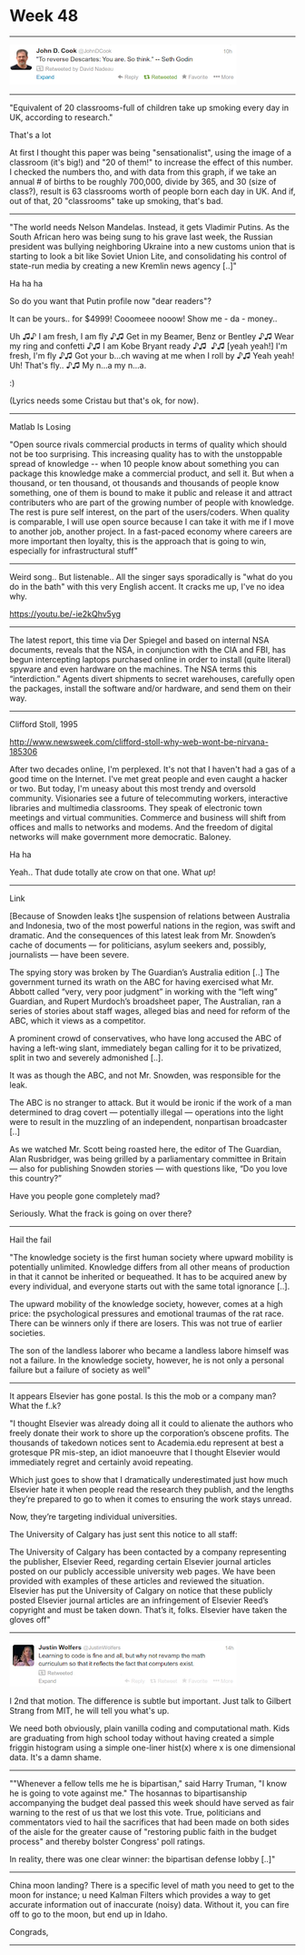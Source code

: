 # Week 48

---

![](Screenshotfrom2013-12-03141632.png)

---

"Equivalent of 20 classrooms-full of children take up smoking every day
in UK, according to research."

That's a lot

At first I thought this paper was being "sensationalist", using the
image of a classroom (it's big!) and "20 of them!" to increase the
effect of this number. I checked the numbers tho, and with data from
this graph, if we take an annual # of births to be roughly 700,000,
divide by 365, and 30 (size of class?), result is 63 classrooms worth
of people born each day in UK. And if, out of that, 20 "classrooms"
take up smoking, that's bad.

---

"The world needs Nelson Mandelas. Instead, it gets Vladimir Putins. As
the South African hero was being sung to his grave last week, the
Russian president was bullying neighboring Ukraine into a new customs
union that is starting to look a bit like Soviet Union Lite, and
consolidating his control of state-run media by creating a new Kremlin
news agency [..]"

Ha ha ha

So do you want that Putin profile now "dear readers"?

It can be yours.. for $4999! Cooomeee nooow! Show me - da - money.. 

Uh ♫♪ I am fresh, I am fly ♪♫  Get in my Beamer, Benz or Bentley ♪♫ Wear my ring and confetti ♪♫ I am Kobe Bryant ready ♪♫  ♪♫ [yeah yeah!] I'm fresh, I'm fly ♪♫ Got your b...ch waving at me when I roll by ♪♫ Yeah yeah! Uh! That's fly.. ♪♫ My n...a my n...a.

:)

(Lyrics needs some Cristau but that's ok, for now).

---

Matlab Is Losing

"Open source rivals commercial products in terms of quality which
should not be too surprising. This increasing quality has to with the
unstoppable spread of knowledge -- when 10 people know about something
you can package this knowledge make a commercial product, and sell it.
But when a thousand, or ten thousand, ot thousands and thousands of
people know something, one of them is bound to make it public and
release it and attract contributers who are part of the growing number
of people with knowledge. The rest is pure self interest, on the part
of the users/coders. When quality is comparable, I will use open
source because I can take it with me if I move to another job, another
project. In a fast-paced economy where careers are more important then
loyalty, this is the approach that is going to win, especially for
infrastructural stuff"

---

Weird song.. But listenable.. All the singer says sporadically is
"what do you do in the bath" with this very English accent. It cracks
me up, I've no idea why.

https://youtu.be/-ie2kQhv5yg

---

The latest report, this time via Der Spiegel and based on internal NSA
documents, reveals that the NSA, in conjunction with the CIA and FBI,
has begun intercepting laptops purchased online in order to install
(quite literal) spyware and even hardware on the machines. The NSA
terms this “interdiction.” Agents divert shipments to secret
warehouses, carefully open the packages, install the software and/or
hardware, and send them on their way.

---

Clifford Stoll, 1995

http://www.newsweek.com/clifford-stoll-why-web-wont-be-nirvana-185306

After two decades online, I'm perplexed. It's not that I haven't had a
gas of a good time on the Internet. I've met great people and even
caught a hacker or two. But today, I'm uneasy about this most trendy
and oversold community. Visionaries see a future of telecommuting
workers, interactive libraries and multimedia classrooms. They speak
of electronic town meetings and virtual communities. Commerce and
business will shift from offices and malls to networks and modems. And
the freedom of digital networks will make government more
democratic. Baloney.

Ha ha

Yeah.. That dude totally ate crow on that one. What _up_!

---

Link

[Because of Snowden leaks t]he suspension of relations between
Australia and Indonesia, two of the most powerful nations in the
region, was swift and dramatic. And the consequences of this latest
leak from Mr. Snowden’s cache of documents — for politicians, asylum
seekers and, possibly, journalists — have been severe.

The spying story was broken by The Guardian’s Australia edition [..]
The government turned its wrath on the ABC for having exercised what
Mr. Abbott called “very, very poor judgment” in working with the “left
wing” Guardian, and Rupert Murdoch’s broadsheet paper, The Australian,
ran a series of stories about staff wages, alleged bias and need for
reform of the ABC, which it views as a competitor.

A prominent crowd of conservatives, who have long accused the ABC of
having a left-wing slant, immediately began calling for it to be
privatized, split in two and severely admonished [..].

It was as though the ABC, and not Mr. Snowden, was responsible for the
leak.

The ABC is no stranger to attack. But it would be ironic if the work
of a man determined to drag covert — potentially illegal — operations
into the light were to result in the muzzling of an independent,
nonpartisan broadcaster [..]

As we watched Mr. Scott being roasted here, the editor of The
Guardian, Alan Rusbridger, was being grilled by a parliamentary
committee in Britain — also for publishing Snowden stories — with
questions like, “Do you love this country?”

Have you people gone completely mad? 

Seriously. What the frack is going on over there?

---

Hail the fail

"The knowledge society is the first human society where upward mobility
is potentially unlimited. Knowledge differs from all other means of
production in that it cannot be inherited or bequeathed. It has to be
acquired anew by every individual, and everyone starts out with the
same total ignorance [..].

The upward mobility of the knowledge society, however, comes at a high
price: the psychological pressures and emotional traumas of the rat
race. There can be winners only if there are losers. This was not true
of earlier societies.

The son of the landless laborer who became a landless labore himself
was not a failure. In the knowledge society, however, he is not only a
personal failure but a failure of society as well"

---

It appears Elsevier has gone postal. Is this the mob or a company man?
What the f..k?

"I thought Elsevier was already doing all it could to alienate the
authors who freely donate their work to shore up the corporation’s
obscene profits. The thousands of takedown notices sent to
Academia.edu represent at best a grotesque PR mis-step, an idiot
manoeuvre that I thought Elsevier would immediately regret and
certainly avoid repeating.

Which just goes to show that I dramatically underestimated just how
much Elsevier hate it when people read the research they publish, and
the lengths they’re prepared to go to when it comes to ensuring the
work stays unread.

Now, they’re targeting individual universities.

The University of Calgary has just sent this notice to all staff:

The University of Calgary has been contacted by a company representing
the publisher, Elsevier Reed, regarding certain Elsevier journal
articles posted on our publicly accessible university web pages. We
have been provided with examples of these articles and reviewed the
situation.  Elsevier has put the University of Calgary on notice that
these publicly posted Elsevier journal articles are an infringement of
Elsevier Reed’s copyright and must be taken down.  That’s it,
folks. Elsevier have taken the gloves off"

---

![](Screenshotfrom2013-12-10101039.png)

I 2nd that motion. The difference is subtle but important. Just talk
to Gilbert Strang from MIT, he will tell you what's up.

We need both obviously, plain vanilla coding and computational
math. Kids are graduating from high school today without having
created a simple friggin histogram using a simple one-liner hist(x)
where x is one dimensional data. It's a damn shame.

---

""Whenever a fellow tells me he is bipartisan," said Harry Truman, "I
know he is going to vote against me." The hosannas to bipartisanship
accompanying the budget deal passed this week should have served as
fair warning to the rest of us that we lost this vote. True,
politicians and commentators vied to hail the sacrifices that had been
made on both sides of the aisle for the greater cause of "restoring
public faith in the budget process" and thereby bolster Congress' poll
ratings.

In reality, there was one clear winner: the bipartisan defense lobby
[..]"

---

China moon landing? There is a specific level of math you need to get
to the moon for instance; u need Kalman Filters which provides a way
to get accurate information out of inaccurate (noisy) data. Without
it, you can fire off to go to the moon, but end up in Idaho.

Congrads,

---

